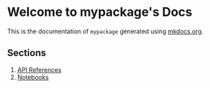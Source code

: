 # Welcome to mypackage's Docs

This is the documentation of `mypackage` generated using [mkdocs.org](https://www.mkdocs.org).

## Sections

1. [API References](reference.md)
2. [Notebooks](notebooks.md)
